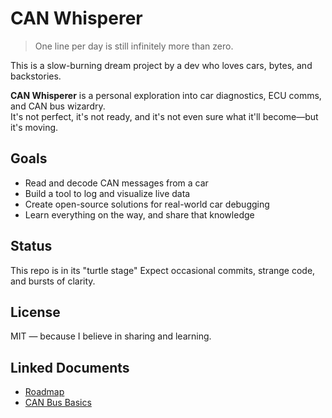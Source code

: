 # CAN Whisperer

> One line per day is still infinitely more than zero.

This is a slow-burning dream project by a dev who loves cars, bytes, and backstories.

**CAN Whisperer** is a personal exploration into car diagnostics, ECU comms, and CAN bus wizardry.  
It's not perfect, it's not ready, and it's not even sure what it'll become—but it's moving.

## Goals

- Read and decode CAN messages from a car
- Build a tool to log and visualize live data
- Create open-source solutions for real-world car debugging
- Learn everything on the way, and share that knowledge

## Status

This repo is in its "turtle stage"
Expect occasional commits, strange code, and bursts of clarity.

## License

MIT — because I believe in sharing and learning.

## Linked Documents

* [Roadmap](notes/roadmap.md)
* [CAN Bus Basics](notes/can-basics.md)
